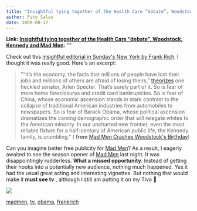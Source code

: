 ```yaml
---
title: "Insightful tying together of the Health Care “debate”, Woodstock, Kennedy and Mad Men"
author: Pito Salas
date: 2009-08-17
---
```


**Link: [Insightful tying together of the Health Care “debate”, Woodstock, Kennedy and Mad Men](None):** ""



Check out this [insightful editorial in Sunday's New York by Frank
Rich](<http://www.nytimes.com/2009/08/16/opinion/16rich.html?pagewanted=2&_r=1>).
I thought it was really good. Here's an excerpt:

> "“It’s the economy, the facts that millions of people have lost their jobs
> and millions of others are afraid of losing theirs,”
> [theorizes](<http://www.philly.com/philly/news/breaking/53044717.html?cmpid=15585797>
> "An article in the Philadelphia Inquirer about Specter’s town hall
> meeting.") one heckled senator, Arlen Specter. That’s surely part of it. So
> is fear of more home foreclosures and credit card bankruptcies. So is fear
> of China, whose economic ascension stands in stark contrast to the collapse
> of traditional American industries from automobiles to newspapers. So is
> fear of Barack Obama, whose political ascension dramatizes the coming
> demographic order that will relegate whites to the American minority. In our
> uncharted new frontier, even the most reliable fixture for a half-century of
> American public life, the Kennedy family, is crumbling." ( **from** [Mad Men
> Crashes Woodstock's
> Birthday](<http://www.nytimes.com/2009/08/16/opinion/16rich.html?pagewanted=2&_r=1>))

Can you imagine better free publicity for [Mad
Men](<http://blogs.amctv.com/mad-men/2009/08/talk-forum-081409.php>)? As a
result, I eagerly awaited to see the season opener of [Mad
Men](<http://blogs.amctv.com/mad-men/2009/08/talk-forum-081409.php>) last
night. It was disappointingly rudderless. **What a missed opportunity**.
Instead of getting their hooks into a potentially new audience, nothing much
happened. Yes it had the usual great acting and interesting vignettes. But
nothing that would make it **must see tv** , although I still am putting it on
my Tivo 🙂

![](https://i0.wp.com/img.zemanta.com/pixy.gif?w=584)

[madmen](<http://technorati.com/tag/madmen>),
[tv](<http://technorati.com/tag/tv>),
[obama](<http://technorati.com/tag/obama>),
[frankrich](<http://technorati.com/tag/frankrich>)


